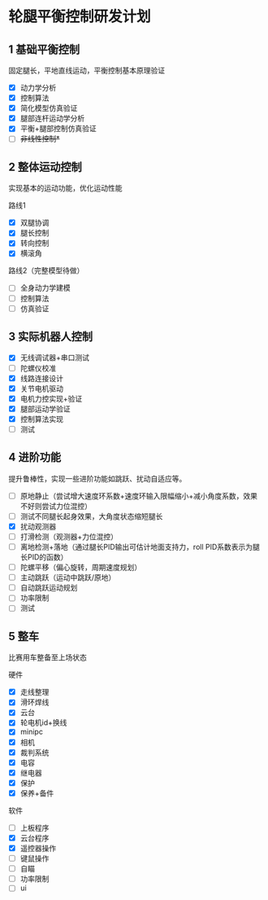# 轮腿平衡控制研发计划

## 1 基础平衡控制

固定腿长，平地直线运动，平衡控制基本原理验证

- [x] 动力学分析
- [x] 控制算法
- [x] 简化模型仿真验证
- [x] 腿部连杆运动学分析
- [x] 平衡+腿部控制仿真验证
- [ ] ~~非线性控制*~~

## 2 整体运动控制

实现基本的运动功能，优化运动性能

路线1

- [x] 双腿协调
- [x] 腿长控制
- [x] 转向控制
- [x] 横滚角

路线2（完整模型待做）

- [ ] 全身动力学建模
- [ ] 控制算法
- [ ] 仿真验证

## 3 实际机器人控制

- [x] 无线调试器+串口测试
- [ ] 陀螺仪校准
- [x] 线路连接设计
- [x] 关节电机驱动
- [x] 电机力控实现+验证
- [x] 腿部运动学验证
- [x] 控制算法实现
- [ ] 测试

## 4 进阶功能

提升鲁棒性，实现一些进阶功能如跳跃、扰动自适应等。

- [ ] 原地静止（尝试增大速度环系数+速度环输入限幅缩小+减小角度系数，效果不好则尝试力位混控）
- [ ] 测试不同腿长起身效果，大角度状态缩短腿长
- [x] 扰动观测器
- [ ] 打滑检测（观测器+力位混控）
- [ ] 离地检测+落地（通过腿长PID输出可估计地面支持力，roll PID系数表示为腿长PID的函数）
- [ ] 陀螺平移（偏心旋转，周期速度规划）
- [ ] 主动跳跃（运动中跳跃/原地）
- [ ] 自动跳跃运动规划
- [ ] 功率限制
- [ ] 测试

## 5 整车

比赛用车整备至上场状态

硬件

- [x] 走线整理
- [x] 滑环焊线
- [x] 云台
- [x] 轮电机id+换线
- [x] minipc
- [x] 相机
- [x] 裁判系统
- [x] 电容
- [x] 继电器
- [x] 保护
- [x] 保养+备件

软件

- [ ] 上板程序
- [x] 云台程序
- [x] 遥控器操作
- [ ] 键鼠操作
- [ ] 自瞄
- [ ] 功率限制
- [ ] ui
